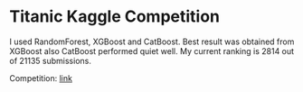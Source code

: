 <h1>Titanic Kaggle Competition</h1>
<p>I used RandomForest, XGBoost and CatBoost. Best result was obtained from XGBoost also CatBoost performed quiet well. My current ranking is 2814 out of 21135 submissions.</p>
<p>Competition: <a href="https://www.kaggle.com/c/titanic" target="_blank">link</a></p>